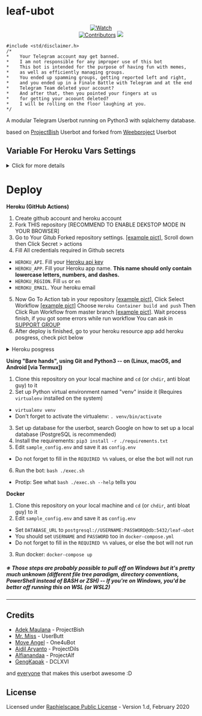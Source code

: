 # leaf-ubot

<p align="center">
    <a href="https://github.com/Ncode2014/leaf-ubot/watchers"> <img src="https://img.shields.io/github/watchers/Ncode2014/leaf-ubot?logo=github&style=flat-square" alt="Watch" /></a><br>
    <a href="https://github.com/Ncode2014/leaf-ubot/graphs/contributors"> <img src="https://img.shields.io/github/contributors/Ncode2014/leaf-ubot?color=blue&style=flat-square" alt="Contributors" /></a>
    <a href="https://pypi.org/project/Telethon/"> <img src="https://img.shields.io/pypi/v/telethon?label=telethon&logo=pypi&logoColor=white&style=flat-square" /></a>
</p>

```
#include <std/disclaimer.h>
/*
*    Your Telegram account may get banned.
*    I am not responsible for any improper use of this bot
*    This bot is intended for the purpose of having fun with memes,
*    as well as efficiently managing groups.
*    You ended up spamming groups, getting reported left and right,
*    and you ended up in a Finale Battle with Telegram and at the end
*    Telegram Team deleted your account?
*    And after that, then you pointed your fingers at us
*    for getting your acoount deleted?
*    I will be rolling on the floor laughing at you.
*/
```

A modular Telegram Userbot running on Python3 with sqlalchemy database.

based on [ProjectBish](https://github.com/adekmaulana/ProjectBish) Userbot
and forked from [Weebproject](https://github.com/BianSepang/WeebProject) Userbot

## Variable For Heroku Vars Settings
<details>
   <summary>Click for more details</summary>

**1. Required Variable name and value**
- `API_KEY` __# Get this value from [Telegram.org](https://my.telegram.org)__.
- `API_HASH` __# Get this value from [Telegram.org](https://my.telegram.org)__.
- `BOTLOG` __# Set to `False` to disable group logging. (Default `True`)__
- `BOTLOG_CHATID` __# Log chat id. Set it to `0` if BOTLOG = `False` and/or LOGSPAMMER = `False`__.
- `HEROKU_API_KEY` __# Get your Heroku API from [Heroku Account Settings](https://dashboard.heroku.com/account)__.
- `HEROKU_APP_NAME` __# Your Heroku app name which are deployed as userbot__.
- `LOGSPAMMER` __# Set this to `True` in case you want the error logs to be stored in the userbot log group. (requires a valid `BOTLOG_CHATID` to be set)__.
- `STRING_SESSION` __# Get this value by running [python3 string_session.py] in Termux or local system__.
- `TMP_DOWNLOAD_DIRECTORY` __# This variable for Download directory for many modules (GDrive, .download etc..)__.

**2. Non Mandatory Variable Name. [Recommended to fill this]**
- `ALIVE_NAME` __# Name to show in .alive message__.
- `ALIVE_LOGO` __# Show Image/Logo in .alive message. Use telegra.ph or any direct link image__.
- `ANTI_SPAMBOT` __# Kick spambots from groups after they join. (Requires admin permissions in group) fill this with `True` or `False`__
- `ANTI_SPAMBOT_SHOUT` __# Fill this value as false. if you're want Report spambots to @admins in groups after they join, just in case when you don't have admin powers to kick that shit by yourself__.
- `BIO_PREFIX` __# Prefix for Last.FM Module Bio__.
- `COUNTRY` __# Your Country to be used in the .time and .date commands__.
- `CLEAN_WELCOME` __# When a new person joins, the old welcome message is deleted, Set this to `True` or `False`__.
- `CONSOLE_LOGGER_VERBOSE` __# If you need verbosity on the console logging, set this `True` or `False`__.
- `DEEZER_ARL_TOKEN` __# Your DEEZER ARL TOKEN. If you don't know this, leave it blank__.
- `DEFAULT_BIO` __# Default you profile bio__.
- `G_DRIVE_DATA` __# Your client_secret.json__.
- `G_DRIVE_INDEX_URL` __# Your Cloudflare Google Drive Index URL__.
- `GENIUS_ACCESS_TOKEN` __# Client Access Token from [Genius](https://genius.com/api-clients) site__.
- `LASTFM_API` __# API Key for Last.FM module. Get one from [Last.FM](https://www.last.fm/api/account/create) site, Leave this blank if you won't use last.fm module__.
- `LASTFM_SECRET` __# SECRET Key for Last.FM module. Get one from [Last.FM](https://www.last.fm/api/account/create) site, Leave this blank if you won't use last.fm module__.
- `LASTFM_PASSWORD` __# Your last.fm password. Leave this blank if you won't use last.fm module__.
- `OPEN_WEATHER_MAP_APPID` __# Get your own API key from [Open Weather Map](https://openweathermap.org/api) site. Leave it blank if you won't use this__.
- `OCR_SPACE_API_KEY` __# OCR API Key for .ocr command. Get one from [OCR Space](https://ocr.space/ocrapi) site__.
- `PM_AUTO_BAN` __# PM shield if you won't any user spam your PM. Set this__ `True` __or__ `False`.
- `REM_BG_API_KEY` __# API Key for .rbg command. Get one from [remove.bg](https://www.remove.bg/api)__.
- `TZ_NUMBER` __# Fill `1` as a default value, Or in your country has multiple time zones. Just change the value to any time zones__.
- `TERM_ALIAS` __# Display user for .term command__.
- `UPSTREAM_REPO_URL` __# In case you're maintaining a fork repo, fill this with your fork repo url. if not, just leave this blank__.
- `USR_TOKEN_UPTOBOX` __# Uptobox API for uptobox direct link. Read [this](https://docs.uptobox.com/#how-to-find-my-api-token) (Required premium uptobox account)__.
- `WEATHER_DEFCITY` __# Set the default city for the userbot's weather module__.

</details>

# Deploy
**Heroku (GitHub Actions)**
1. Create github account and heroku account
2. Fork THIS repository [RECOMMEND TO ENABLE DEKSTOP MODE IN YOUR BROWSER]
3. Go to Your Gitub Forked repository settings. [[example pict]](https://telegra.ph/file/5f8e378f13f41ff7971de.jpg), Scroll down then Click Secret > actions
4. Fill All credentials required in Github secrets
- `HEROKU_API`. Fill your [Heroku api key](https://dashboard.heroku.com/account)
- `HEROKU_APP`. Fill your Heroku app name. **This name should only contain lowercase letters, numbers, and dashes.**
- `HEROKU_REGION`. Fill `us` or `en`
- `HEROKU_EMAIL`. Your heroku email
5. Now Go To Action tab in your repository [[example pict]](https://telegra.ph/file/28cecfc199fc34558ac91.jpg), Click Select Workflow [[example pict]](https://telegra.ph/file/5efd02314c3689bf149f3.jpg) Choose `Heroku Container build and push` Then Click Run Workflow from master branch [[example pict]](https://telegra.ph/file/b0afed12ff49f0ddf7c58.jpg). Wait process finish, if you got some errors while run workflow You can ask in [SUPPORT GROUP](https://t.me/+BYn1fSHCjHY5M2E1)
6. After deploy is finished, go to your heroku resource app add heroku posgress, check pict below

<details>
  <summary>Heroku posgress</summary>

![Posgress](https://telegra.ph/file/d6ca4af1af08ba628ab1c.jpg)

</details>

**Using "Bare hands", using Git and Python3 -- on (Linux, macOS, and Android [via Termux])**
1. Clone this repository on your local machine and `cd` (or `chdir`, anti bloat guy) to it
2. Set up Python virtual environment named "venv" inside it (Requires `virtualenv` installed on the system)
  - `virtualenv venv`
  - Don't forget to activate the virtualenv: `. venv/bin/activate`
3. Set up database for the userbot, search Google on how to set up a local database (PostgreSQL is recommended)
4. Install the requirements: `pip3 install -r ./requirements.txt`
5. Edit `sample_config.env` and save it as `config.env`
  - Do not forget to fill in the `REQUIRED %%` values, or else the bot will not run
6. Run the bot: `bash ./exec.sh`
  - Protip: See what `bash ./exec.sh --help` tells you

**Docker**
1. Clone this repository on your local machine and `cd` (or `chdir`, anti bloat guy) to it
2. Edit `sample_config.env` and save it as `config.env`
  - Set `DATABASE_URL` to `postgresql://USERNAME:PASSWORD@db:5432/leaf-ubot`
  - You should set `USERNAME` and `PASSWORD` too in `docker-compose.yml`
  - Do not forget to fill in the `REQUIRED %%` values, or else the bot will not run
3. Run docker: `docker-compose up`

##### ※ Those steps are probably possible to pull off on Windows but it's pretty much unknown (different file tree paradigm, directory conventions, PowerShell instead of BASH or ZSH) -- If you're on Windows, you'd be better off running this on WSL (or WSL2)
---
## Credits
* [Adek Maulana](https://github.com/adekmaulana) - ProjectBish
* [Mr. Miss](https://github.com/keselekpermen69) - UserButt
* [Move Angel](https://github.com/MoveAngel) - One4uBot
* [Aidil Aryanto](https://github.com/aidilaryanto) - ProjectDils
* [Alfianandaa](https://github.com/alfianandaa) - ProjectAlf
* [GengKapak](https://github.com/GengKapak) - DCLXVI

and [everyone](https://github.com/BianSepang/WeebProject/graphs/contributors) that makes this userbot awesome :D

## License
Licensed under [Raphielscape Public License](https://github.com/BianSepang/WeebProject/blob/master/LICENSE) - Version 1.d, February 2020
